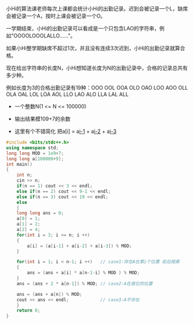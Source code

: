 小Hi的算法课老师每次上课都会统计小Hi的出勤记录。迟到会被记录一个L，缺席会被记录一个A，按时上课会被记录一个O。

一学期结束，小Hi的出勤记录可以看成是一个只包含LAO的字符串，例如"OOOOLOOOLALLO……"。

如果小Hi整学期缺席不超过1次，并且没有连续3次迟到，小Hi的出勤记录就算合格。  

现在给出字符串的长度N，小Hi想知道长度为N的出勤记录中，合格的记录总共有多少种。  

例如长度为3的合格出勤记录有19种：OOO OOL OOA OLO OAO LOO AOO OLL OLA OAL LOL LOA AOL LLO LAO ALO LLA LAL ALL

- 一个整数N(1 <= N <= 100000)
- 输出结果模109+7的余数

- 这里有个不错简化 把a[i] =   a[i-1](i:l) + a[i-2](i:1,i-1:1) + a[i-3]()

```c++
#include <bits/stdc++.h>
using namespace std;
long long MOD = 1e9+7;
long long a[100000+9];
int main()
{
    int n;
    cin >> n;
    if(n == 1) cout << 3 << endl;
    else if(n == 2) cout << 9-1 << endl;
    else if(n == 3) cout << 19 << endl;
    else
    {
    long long ans = 0;
    a[0] = 1;
    a[1] = 2;
    a[2] = 4;
    for(int i = 3; i <= n; i ++)
    {
        a[i] = (a[i-1] + a[i-2] + a[i-3]) % MOD;
    }

    for(int i = 1; i < n-1; i ++)   // case1:存在A在第i个位置 前后相乘
    {
        ans = (ans + a[i] * a[n-1-i] % MOD ) % MOD;
    }
    ans = (ans + 2 * a[n-1]) % MOD; // case2:A在首位的位置

    ans = (ans + a[n]) % MOD;       
    cout << ans << endl;            // case3:A不存在 
    }
    return 0;
}
```
